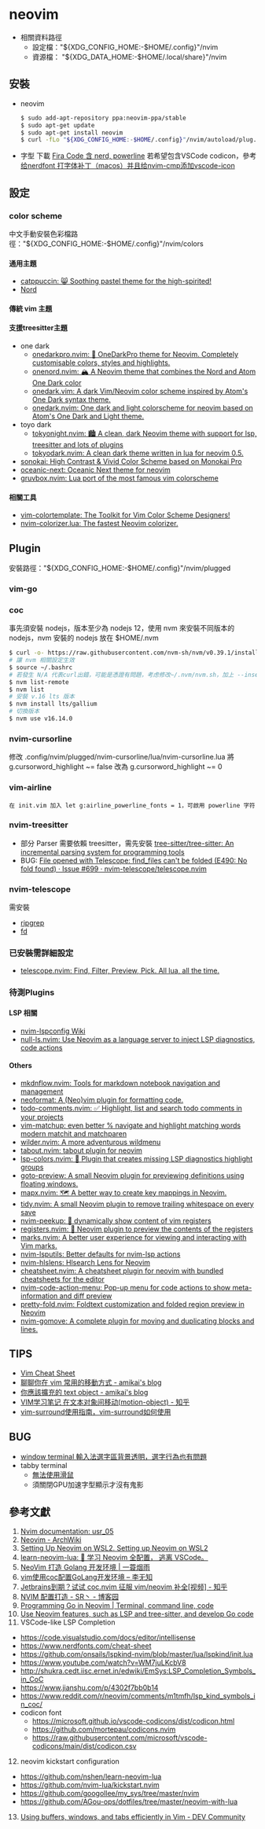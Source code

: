 # neovim
- 相關資料路徑
  - 設定檔："${XDG_CONFIG_HOME:-$HOME/.config}"/nvim
  - 資源檔： "${XDG_DATA_HOME:-$HOME/.local/share}"/nvim

## 安裝
- neovim
    ```bash
    $ sudo add-apt-repository ppa:neovim-ppa/stable
    $ sudo apt-get update
    $ sudo apt-get install neovim
    $ curl -fLo "${XDG_CONFIG_HOME:-$HOME/.config}"/nvim/autoload/plug.vim --create-dirs https://raw.githubusercontent.com/junegunn/vim-plug/master/plug.vim
    ```
- 字型
  下載 [Fira Code 含 nerd, powerline](https://github.com/ryanoasis/nerd-fonts/tree/master/patched-fonts/FiraCode)
  若希望包含VSCode codicon，參考[给nerdfont 打字体补丁（macos）并且给nvim-cmp添加vscode-icon](https://blog.csdn.net/Leiyi_Ann/article/details/123029132)

## 設定


### color scheme
中文手動安裝色彩檔路徑："${XDG_CONFIG_HOME:-$HOME/.config}"/nvim/colors

#### 通用主題
- [catppuccin: 😸 Soothing pastel theme for the high-spirited!](https://github.com/catppuccin/catppuccin)
- [Nord](https://www.nordtheme.com/)

#### 傳統 vim 主題

#### 支援treesitter主題
- one dark
    - [onedarkpro.nvim: 🎨 OneDarkPro theme for Neovim. Completely customisable colors, styles and highlights.](https://github.com/olimorris/onedarkpro.nvim)
    - [onenord.nvim: 🏔️ A Neovim theme that combines the Nord and Atom One Dark color](https://github.com/rmehri01/onenord.nvim)
    - [onedark.vim: A dark Vim/Neovim color scheme inspired by Atom's One Dark syntax theme.](https://github.com/joshdick/onedark.vim)
    - [onedark.nvim: One dark and light colorscheme for neovim based on Atom's One Dark and Light theme.](https://github.com/navarasu/onedark.nvim)
- toyo dark
    - [tokyonight.nvim: 🏙 A clean, dark Neovim theme with support for lsp, treesitter and lots of plugins](https://github.com/folke/tokyonight.nvim)
    - [tokyodark.nvim: A clean dark theme written in lua for neovim 0.5.](https://github.com/tiagovla/tokyodark.nvim)
- [sonokai: High Contrast & Vivid Color Scheme based on Monokai Pro](https://github.com/sainnhe/sonokai)
- [oceanic-next: Oceanic Next theme for neovim](https://github.com/mhartington/oceanic-next)
- [gruvbox.nvim: Lua port of the most famous vim colorscheme](https://github.com/ellisonleao/gruvbox.nvim)

#### 相關工具
- [vim-colortemplate: The Toolkit for Vim Color Scheme Designers!](https://github.com/lifepillar/vim-colortemplate)
- [nvim-colorizer.lua: The fastest Neovim colorizer.](https://github.com/norcalli/nvim-colorizer.lua)

## Plugin
安裝路徑："${XDG_CONFIG_HOME:-$HOME/.config}"/nvim/plugged

### vim-go

### coc
事先須安裝 nodejs，版本至少為 nodejs 12，使用 nvm 來安裝不同版本的 nodejs，nvm 安裝的 nodejs 放在 $HOME/.nvm

```bash
$ curl -o- https://raw.githubusercontent.com/nvm-sh/nvm/v0.39.1/install.sh | bash
# 讓 nvm 相關設定生效
$ source ~/.bashrc
# 若發生 N/A 代表curl出錯，可能是憑證有問題，考虑修改~/.nvm/nvm.sh，加上 --insecure
$ nvm list-remote
$ nvm list
# 安裝 v.16 lts 版本
$ nvm install lts/gallium
# 切換版本
$ nvm use v16.14.0
```

### nvim-cursorline
修改 .config/nvim/plugged/nvim-cursorline/lua/nvim-cursorline.lua 將 g.cursorword_highlight ~= false 改為 g.cursorword_highlight ~= 0

### vim-airline
    在 init.vim 加入 let g:airline_powerline_fonts = 1，可啟用 powerline 字符

### nvim-treesitter
- 部分 Parser 需要依賴 treesitter，需先安裝 [tree-sitter/tree-sitter: An incremental parsing system for programming tools](https://github.com/tree-sitter/tree-sitter)
- BUG: [File opened with Telescope: find_files can't be folded (E490: No fold found) · Issue #699 · nvim-telescope/telescope.nvim](https://github.com/nvim-telescope/telescope.nvim/issues/699)

### nvim-telescope
需安裝
- [ripgrep](https://github.com/BurntSushi/ripgrep)
- [fd](https://github.com/sharkdp/fd#installation)

### 已安裝需詳細設定
- [telescope.nvim: Find, Filter, Preview, Pick. All lua, all the time.](https://github.com/nvim-telescope/telescope.nvim#customization)

### 待測Plugins

#### LSP 相關
- [nvim-lspconfig Wiki](https://github.com/neovim/nvim-lspconfig/wiki/Linting)
- [null-ls.nvim: Use Neovim as a language server to inject LSP diagnostics, code actions](https://github.com/jose-elias-alvarez/null-ls.nvim)

#### Others
- [mkdnflow.nvim: Tools for markdown notebook navigation and management](https://github.com/jakewvincent/mkdnflow.nvim)
- [neoformat: A (Neo)vim plugin for formatting code.](https://github.com/sbdchd/neoformat)
- [todo-comments.nvim: ✅ Highlight, list and search todo comments in your projects](https://github.com/folke/todo-comments.nvim)
- [vim-matchup: even better % navigate and highlight matching words modern matchit and matchparen](https://github.com/andymass/vim-matchup)
- [wilder.nvim: A more adventurous wildmenu](https://github.com/gelguy/wilder.nvim)
- [tabout.nvim: tabout plugin for neovim](https://github.com/abecodes/tabout.nvim)
- [lsp-colors.nvim: 🌈 Plugin that creates missing LSP diagnostics highlight groups](https://github.com/folke/lsp-colors.nvim)
- [goto-preview: A small Neovim plugin for previewing definitions using floating windows.](https://github.com/rmagatti/goto-preview)
- [mapx.nvim: 🗺 A better way to create key mappings in Neovim.](https://github.com/b0o/mapx.nvim)
- [tidy.nvim: A small Neovim plugin to remove trailing whitespace on every save](https://github.com/mcauley-penney/tidy.nvim)
- [nvim-peekup: 👀 dynamically show content of vim registers](https://github.com/gennaro-tedesco/nvim-peekup)
- [registers.nvim: 📑 Neovim plugin to preview the contents of the registers](https://github.com/tversteeg/registers.nvim)
- [marks.nvim: A better user experience for viewing and interacting with Vim marks.](https://github.com/chentau/marks.nvim)
- [nvim-lsputils: Better defaults for nvim-lsp actions](https://github.com/RishabhRD/nvim-lsputils)
- [nvim-hlslens: Hlsearch Lens for Neovim](https://github.com/kevinhwang91/nvim-hlslens)
- [cheatsheet.nvim: A cheatsheet plugin for neovim with bundled cheatsheets for the editor](https://github.com/sudormrfbin/cheatsheet.nvim)
- [nvim-code-action-menu: Pop-up menu for code actions to show meta-information and diff preview](https://github.com/weilbith/nvim-code-action-menu)
- [pretty-fold.nvim: Foldtext customization and folded region preview in Neovim](https://github.com/anuvyklack/pretty-fold.nvim)
- [nvim-gomove: A complete plugin for moving and duplicating blocks and lines.](https://github.com/booperlv/nvim-gomove)

## TIPS
- [Vim Cheat Sheet](https://vim.rtorr.com/lang/zh_tw)
- [聊聊你在 vim 常用的移動方式 - amikai's blog](https://amikai.github.io/2020/10/03/vim-commonly-used-motion/)
- [你應該擴充的 text object - amikai's blog](https://amikai.github.io/2020/09/22/vim-text-object/)
- [VIM学习笔记 在文本对象间移动(motion-object) - 知乎](https://zhuanlan.zhihu.com/p/176961929)
- [vim-surround使用指南，vim-surround如何使用](https://gist.github.com/wilon/ac1fc66f4a79e7b0c161c80877c75c94)

## BUG
- [window terminal 輸入法選字區背景透明，選字行為也有問題](https://github.com/microsoft/terminal/issues/6192)
- tabby terminal
  - [無法使用滑鼠](https://github.com/Eugeny/tabby/issues/290)
  - 須關閉GPU加速字型顯示才沒有鬼影

## 參考文獻
1. [Nvim documentation: usr_05](https://neovim.io/doc/user/usr_05.html)
2. [Neovim - ArchWiki](https://wiki.archlinux.org/title/Neovim)
3. [Setting Up Neovim on WSL2. Setting up Neovim on WSL2](https://evancalz.medium.com/setting-up-neovim-on-wsl2-bf634cac435f)
4. [learn-neovim-lua: 📜 学习 Neovim 全配置， 逃离 VSCode。](https://github.com/nshen/learn-neovim-lua)
5. [NeoVim 打造 Golang 开发环境 | 一蓑烟雨](https://www.amistyrain.com/post/2020/07/25/neovim/)
6. [vim使用coc配置GoLang开发环境 – 李无知](http://liwuzhi.art/?p=599)
7. [Jetbrains到期？试试 coc.nvim 征服 vim/neovim 补全[视频] - 知乎](https://zhuanlan.zhihu.com/p/102306124)
8. [NVIM 配置打造 - SR丶 - 博客园](https://www.cnblogs.com/SR-Program/p/15773546.html)
9. [Programming Go in Neovim | Terminal, command line, code](https://www.getman.io/posts/programming-go-in-neovim/)
10. [Use Neovim features, such as LSP and tree-sitter, and develop Go code](https://golangexample.com/use-neovim-features-such-as-built-in-lsp-and-tree-sitter-and-develop-go-code/)
11. VSCode-like LSP Completion
  - https://code.visualstudio.com/docs/editor/intellisense
  - https://www.nerdfonts.com/cheat-sheet
  - https://github.com/onsails/lspkind-nvim/blob/master/lua/lspkind/init.lua
  - https://www.youtube.com/watch?v=WM7juLKcbV8
  - http://shukra.cedt.iisc.ernet.in/edwiki/EmSys:LSP_Completion_Symbols_in_CoC
  - https://www.jianshu.com/p/4302f7bb0b14
  - https://www.reddit.com/r/neovim/comments/m1tmfh/lsp_kind_symbols_in_coc/
  - codicon font
    - https://microsoft.github.io/vscode-codicons/dist/codicon.html
    - https://github.com/mortepau/codicons.nvim
    - https://raw.githubusercontent.com/microsoft/vscode-codicons/main/dist/codicon.csv
12. neovim kickstart configuration
  - https://github.com/nshen/learn-neovim-lua
  - https://github.com/nvim-lua/kickstart.nvim
  - https://github.com/googollee/my_sys/tree/master/nvim
  - https://github.com/AGou-ops/dotfiles/tree/master/neovim-with-lua
13. [Using buffers, windows, and tabs efficiently in Vim - DEV Community](https://dev.to/iggredible/using-buffers-windows-and-tabs-efficiently-in-vim-56jc)
